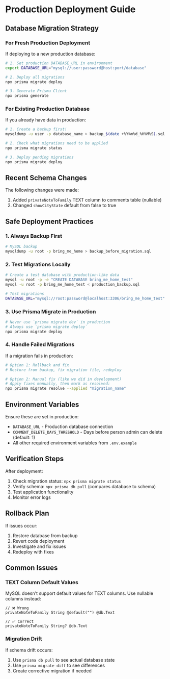 # Production Deployment Guide

## Database Migration Strategy

### For Fresh Production Deployment

If deploying to a new production database:

```bash
# 1. Set production DATABASE_URL in environment
export DATABASE_URL="mysql://user:password@host:port/database"

# 2. Deploy all migrations
npx prisma migrate deploy

# 3. Generate Prisma Client
npx prisma generate
```

### For Existing Production Database

If you already have data in production:

```bash
# 1. Create a backup first!
mysqldump -u user -p database_name > backup_$(date +%Y%m%d_%H%M%S).sql

# 2. Check what migrations need to be applied
npx prisma migrate status

# 3. Deploy pending migrations
npx prisma migrate deploy
```

## Recent Schema Changes

The following changes were made:
1. Added `privateNoteToFamily` TEXT column to comments table (nullable)
2. Changed `showCityState` default from false to true

## Safe Deployment Practices

### 1. Always Backup First
```bash
# MySQL backup
mysqldump -u root -p bring_me_home > backup_before_migration.sql
```

### 2. Test Migrations Locally
```bash
# Create a test database with production-like data
mysql -u root -p -e "CREATE DATABASE bring_me_home_test"
mysql -u root -p bring_me_home_test < production_backup.sql

# Test migrations
DATABASE_URL="mysql://root:password@localhost:3306/bring_me_home_test" npx prisma migrate deploy
```

### 3. Use Prisma Migrate in Production
```bash
# Never use `prisma migrate dev` in production
# Always use `prisma migrate deploy`
npx prisma migrate deploy
```

### 4. Handle Failed Migrations

If a migration fails in production:

```bash
# Option 1: Rollback and fix
# Restore from backup, fix migration file, redeploy

# Option 2: Manual fix (like we did in development)
# Apply fixes manually, then mark as resolved:
npx prisma migrate resolve --applied "migration_name"
```

## Environment Variables

Ensure these are set in production:
- `DATABASE_URL` - Production database connection
- `COMMENT_DELETE_DAYS_THRESHOLD` - Days before person admin can delete (default: 1)
- All other required environment variables from `.env.example`

## Verification Steps

After deployment:
1. Check migration status: `npx prisma migrate status`
2. Verify schema: `npx prisma db pull` (compares database to schema)
3. Test application functionality
4. Monitor error logs

## Rollback Plan

If issues occur:
1. Restore database from backup
2. Revert code deployment
3. Investigate and fix issues
4. Redeploy with fixes

## Common Issues

### TEXT Column Default Values
MySQL doesn't support default values for TEXT columns. Use nullable columns instead:
```prisma
// ❌ Wrong
privateNoteToFamily String @default("") @db.Text

// ✅ Correct
privateNoteToFamily String? @db.Text
```

### Migration Drift
If schema drift occurs:
1. Use `prisma db pull` to see actual database state
2. Use `prisma migrate diff` to see differences
3. Create corrective migration if needed
